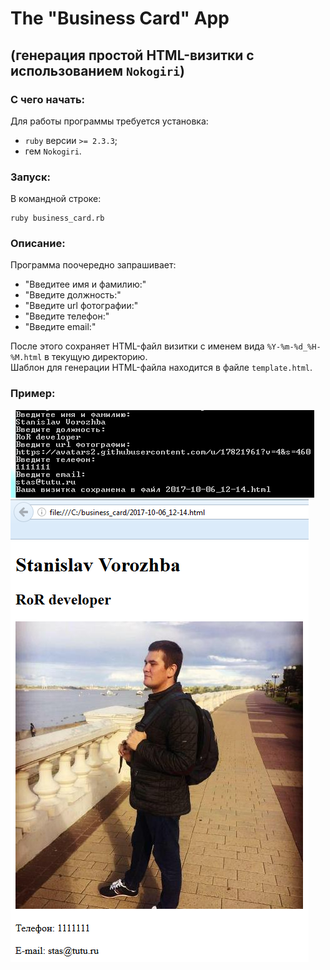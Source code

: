 # The "Business Card" App
## (генерация простой HTML-визитки с использованием `Nokogiri`)
### С чего начать:
Для работы программы требуется установка:
- `ruby` версии `>= 2.3.3`;
- гем `Nokogiri`.  

### Запуск: 
В командной строке:

    ruby business_card.rb

### Описание:
Программа поочередно запрашивает:
- "Введитее имя и фамилию:"
- "Введите должность:"
- "Введите url фотографии:"
- "Введите телефон:"
- "Введите email:"  

После этого сохраняет HTML-файл визитки с именем вида `%Y-%m-%d_%H-%M.html` в текущую директорию.  
Шаблон для генерации HTML-файла находится в файле `template.html`.

### Пример:
![Окно программы](https://github.com/vorozhba/business_card/blob/master/figures/example1.png)
![Результат](https://github.com/vorozhba/business_card/blob/master/figures/example2.png)
